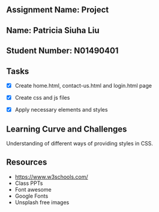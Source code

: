 ## Assignment Name: Project

## Name: Patricia Siuha Liu

## Student Number: N01490401

## Tasks

- [x] Create home.html, contact-us.html and login.html page

- [x] Create css and js files

- [x] Apply necessary elements and styles

## Learning Curve and Challenges

Understanding of different ways of providing styles in CSS.

## Resources

- https://www.w3schools.com/
- Class PPTs
- Font awesome
- Google Fonts
- Unsplash free images